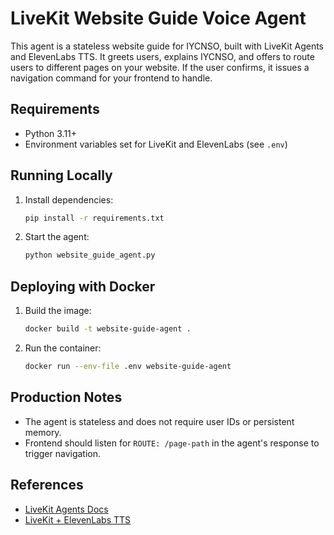 # LiveKit Website Guide Voice Agent

This agent is a stateless website guide for IYCNSO, built with LiveKit Agents and ElevenLabs TTS. It greets users, explains IYCNSO, and offers to route users to different pages on your website. If the user confirms, it issues a navigation command for your frontend to handle.

## Requirements
- Python 3.11+
- Environment variables set for LiveKit and ElevenLabs (see `.env`)

## Running Locally

1. Install dependencies:
   ```bash
   pip install -r requirements.txt
   ```
2. Start the agent:
   ```bash
   python website_guide_agent.py
   ```

## Deploying with Docker

1. Build the image:
   ```bash
   docker build -t website-guide-agent .
   ```
2. Run the container:
   ```bash
   docker run --env-file .env website-guide-agent
   ```

## Production Notes
- The agent is stateless and does not require user IDs or persistent memory.
- Frontend should listen for `ROUTE: /page-path` in the agent's response to trigger navigation.

## References
- [LiveKit Agents Docs](https://docs.livekit.io/agents/)
- [LiveKit + ElevenLabs TTS](https://docs.livekit.io/agents/integrations/elevenlabs/) 